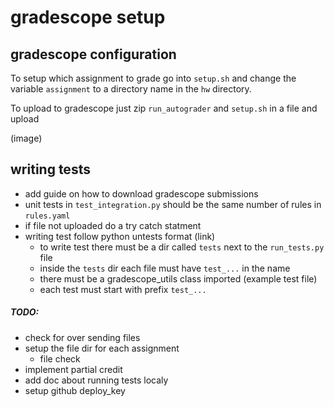 # gradescope setup

## gradescope configuration
To setup which assignment to grade go into `setup.sh` and change the
variable `assignment` to a directory name in the `hw` directory.

To upload to gradescope just zip `run_autograder` and `setup.sh` in a file and
upload

(image)

## writing tests
* add guide on how to download gradescope submissions
* unit tests in `test_integration.py` should be the same number of rules in `rules.yaml`
* if file not uploaded do a try catch statment
* writing test follow python untests format (link)
    * to write test there must be a dir called `tests` next to the `run_tests.py` file
    * inside the `tests` dir each file must have `test_...` in the name
    * there must be a gradescope_utils class imported
(example test file)
    * each test must start with prefix `test_...`
##### TODO:
* check for over sending files
* setup the file dir for each assignment
    * file check
* implement partial credit
* add doc about running tests localy
* setup github deploy_key
